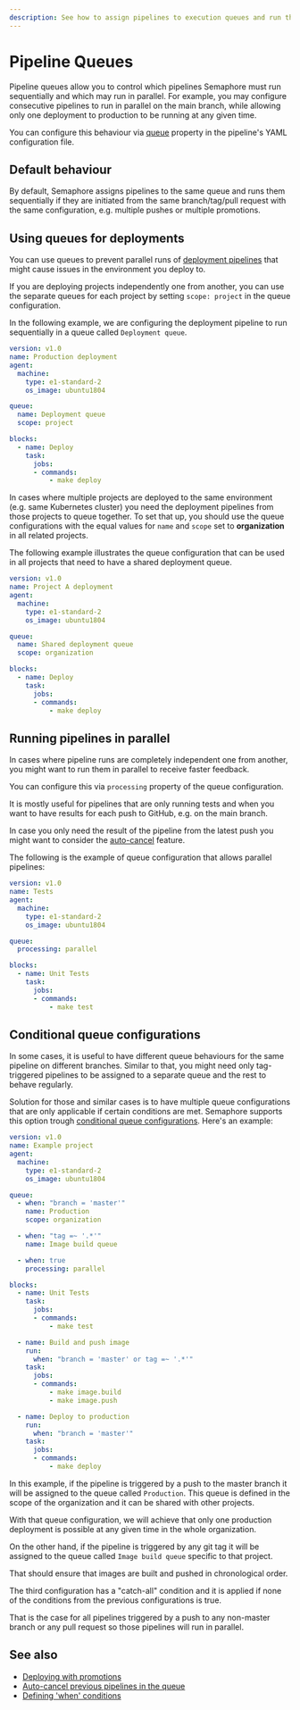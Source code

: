 ```yaml
---
description: See how to assign pipelines to execution queues and run them sequentially or how to run them in parallel to save time.
---
```


# Pipeline Queues

Pipeline queues allow you to control which pipelines Semaphore must run
sequentially and which may run in parallel. For example, you may configure
consecutive pipelines to run in parallel on the main branch, while allowing
only one deployment to production to be running at any given time.

You can configure this behaviour via [queue][queue-reference] property in the
pipeline's YAML configuration file.

## Default behaviour

By default, Semaphore assigns pipelines to the same queue and runs them
sequentially if they are initiated from the same branch/tag/pull request with
the same configuration, e.g. multiple pushes or multiple promotions.

## Using queues for deployments

You can use queues to prevent parallel runs of
[deployment pipelines][deploying-with-promotions] that might cause issues in the
environment you deploy to.

If you are deploying projects independently one from another, you can use the
separate queues for each project by setting `scope: project` in the queue
configuration.

In the following example, we are configuring the deployment pipeline to run
sequentially in a queue called `Deployment queue`.

``` yaml
version: v1.0
name: Production deployment
agent:
  machine:
    type: e1-standard-2
    os_image: ubuntu1804

queue:
  name: Deployment queue
  scope: project

blocks:
  - name: Deploy
    task:
      jobs:
      - commands:
          - make deploy
```

In cases where multiple projects are deployed to the same environment (e.g.
same Kubernetes cluster) you need the deployment pipelines from those projects to
queue together. To set that up, you should use the queue configurations with the
equal values for `name` and `scope` set to **organization** in all related projects.

The following example illustrates the queue configuration that can be used in all
projects that need to have a shared deployment queue.

``` yaml
version: v1.0
name: Project A deployment
agent:
  machine:
    type: e1-standard-2
    os_image: ubuntu1804

queue:
  name: Shared deployment queue
  scope: organization

blocks:
  - name: Deploy
    task:
      jobs:
      - commands:
          - make deploy
```

## Running pipelines in parallel

In cases where pipeline runs are completely independent one from another, you
might want to run them in parallel to receive faster feedback.

You can configure this via `processing` property of the queue configuration.

It is mostly useful for pipelines that are only running tests and when you want
to have results for each push to GitHub, e.g. on the main branch.

In case you only need the result of the pipeline from the latest push you might
want to consider the [auto-cancel][auto-cancel] feature.  

The following is the example of queue configuration that allows parallel pipelines:

``` yaml
version: v1.0
name: Tests
agent:
  machine:
    type: e1-standard-2
    os_image: ubuntu1804

queue:
  processing: parallel

blocks:
  - name: Unit Tests
    task:
      jobs:
      - commands:
          - make test
```

## Conditional queue configurations

In some cases, it is useful to have different queue behaviours for the same
pipeline on different branches. Similar to that, you might need only
tag-triggered pipelines to be assigned to a separate queue and the rest to behave
regularly.

Solution for those and similar cases is to have multiple queue configurations
that are only applicable if certain conditions are met. Semaphore supports this
option trough [conditional queue configurations][cond-queue-defs-reference].
Here's an example:

``` yaml
version: v1.0
name: Example project
agent:
  machine:
    type: e1-standard-2
    os_image: ubuntu1804

queue:
  - when: "branch = 'master'"
    name: Production
    scope: organization

  - when: "tag =~ '.*'"
    name: Image build queue

  - when: true
    processing: parallel

blocks:
  - name: Unit Tests
    task:
      jobs:
      - commands:
          - make test

  - name: Build and push image
    run:
      when: "branch = 'master' or tag =~ '.*'"
    task:
      jobs:
      - commands:
          - make image.build
          - make image.push

  - name: Deploy to production
    run:
      when: "branch = 'master'"
    task:
      jobs:
      - commands:
          - make deploy
```

In this example, if the pipeline is triggered by a push to the master branch it
will be assigned to the queue called `Production`. This queue is defined in the
scope of the organization and it can be shared with other projects.

With that queue configuration, we will achieve that only one production deployment
is possible at any given time in the whole organization.

On the other hand, if the pipeline is triggered by any git tag it will be
assigned to the queue called `Image build queue` specific to that project.

That should ensure that images are built and pushed in chronological order.

The third configuration has a "catch-all" condition and it is applied if none of
the conditions from the previous configurations is true.

That is the case for all pipelines triggered by a push to any non-master branch
or any pull request so those pipelines will run in parallel.

## See also

- [Deploying with promotions][deploying-with-promotions]
- [Auto-cancel previous pipelines in the queue][auto-cancel]
- [Defining 'when' conditions](https://docs.semaphoreci.com/reference/conditions-reference/)

[queue-reference]: https://docs.semaphoreci.com/reference/pipeline-yaml-reference/#queue
[cond-queue-defs-reference]:https://docs.semaphoreci.com/reference/pipeline-yaml-reference/#conditional-queue-configurations
[auto-cancel]: https://docs.semaphoreci.com/essentials/auto-cancel-previous-pipelines-on-a-new-push/
[deploying-with-promotions]: https://docs.semaphoreci.com/guided-tour/deploying-with-promotions/
